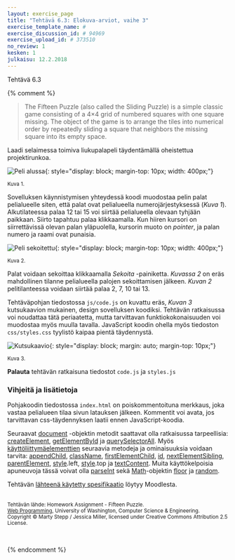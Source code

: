 ```yaml
---
layout: exercise_page
title: "Tehtävä 6.3: Elokuva-arviot, vaihe 3"
exercise_template_name: #
exercise_discussion_id: # 94969
exercise_upload_id: # 373510
no_review: 1
kesken: 1
julkaisu: 12.2.2018
---
```


Tehtävä 6.3


{% comment %}

> The Fifteen Puzzle (also called the Sliding Puzzle) is a simple classic game consisting of a 4×4 grid of numbered squares with one square missing. The object of the game is to arrange the tiles into numerical order by repeatedly sliding a square that neighbors the missing square into its empty space.

Laadi selaimessa toimiva liukupalapeli täydentämällä oheistettua projektirunkoa.

![Peli alussa](../img/peli_alussa.png "Peli alussa"){: style="display: block;  margin-top: 10px; width: 400px;"}

<small>Kuva 1.</small>

Sovelluksen käynnistymisen yhteydessä koodi muodostaa pelin palat pelialueelle siten, että palat ovat pelialueella numerojärjestyksessä (*Kuva 1*). Alkutilateessa palaa 12 tai 15 voi siirtää pelialueella olevaan tyhjään paikkaan. Siirto tapahtuu palaa klikkaamalla. Kun hiiren kursori on siirrettävissä olevan palan yläpuolella, kursorin muoto on *pointer*, ja palan numero ja raami ovat punaisia.

![Peli sekoitettu](../img/peli_sekoitettu.png "Peli sekoitettu"){: style="display: block;  margin-top: 10px; width: 400px;"}

<small>Kuva 2.</small>

Palat voidaan sekoittaa klikkaamalla *Sekoita* -painiketta. *Kuvassa 2* on eräs mahdollinen tilanne pelialueella palojen sekoittamisen jälkeen. *Kuvan 2* pelitilanteessa voidaan siirtää palaa 2, 7, 10 tai 13.

Tehtäväpohjan tiedostossa `js/code.js` on kuvattu eräs, *Kuvan 3* kutsukaavion mukainen, design sovelluksen koodiksi. Tehtävän ratkaisussa voi noudattaa tätä periaatetta, mutta tarvittavan funktiokokonaisuuden voi muodostaa myös muulla tavalla. JavaScript koodin ohella myös tiedoston `css/styles.css` tyylistö kaipaa pientä täydennystä.

![Kutsukaavio](../img/kutsukaavio.png "Kutsukaavio"){: style="display: block; margin: auto; margin-top: 10px;"}

<small>Kuva 3.</small>

**Palauta** tehtävän ratkaisuna tiedostot `code.js` ja `styles.js`

### Vihjeitä ja lisätietoja

Pohjakoodin tiedostossa `index.html` on poiskommentoituna merkkaus, joka vastaa pelialueen tilaa sivun latauksen jälkeen. Kommentit voi avata, jos tarvittavan css-täydennyksen laatii ennen JavaScript-koodia.

Seuraavat [document][document] -objektin metodit saattavat olla ratkaisussa tarpeellisia: [createElement][createElement], [getElementById][getElementById] ja [querySelectorAll][querySelectorAll].
Myös [käyttöliittymäelementtien][Element] seuraavia metodeja ja ominaisuuksia voidaan tarvita: [appendChild][appendChild], [className][className], [firstElementChild][firstElementChild], [id][id], [nextElementSibling][nextElementSibling], [parentElement][parentElement], [style][style].left, [style][style].top ja [textContent][textContent].
Muita käyttökelpoisia apuneuvoja tässä voivat olla [parseInt][parseInt] sekä [Math][Math]-objektin [floor][floor] ja [random][random].

[document]: https://www.w3schools.com/jsref/dom_obj_document.asp
[createElement]: https://www.w3schools.com/jsref/met_document_createelement.asp
[getElementById]: https://www.w3schools.com/jsref/met_document_getelementbyid.asp
[querySelectorAll]: https://www.w3schools.com/jsref/met_document_queryselectorall.asp

[Element]: https://www.w3schools.com/jsref/dom_obj_all.asp
[appendChild]: https://www.w3schools.com/jsref/met_node_appendchild.asp
[className]: https://www.w3schools.com/jsref/prop_html_classname.asp
[firstElementChild]: https://www.w3schools.com/jsref/prop_element_firstelementchild.asp
[id]: https://www.w3schools.com/jsref/prop_html_id.asp
[nextElementSibling]: https://www.w3schools.com/jsref/prop_element_nextelementsibling.asp
[parentElement]: https://www.w3schools.com/jsref/prop_node_parentelement.asp
[style]: https://www.w3schools.com/jsref/prop_html_style.asp
[textContent]: https://www.w3schools.com/jsref/prop_node_textcontent.asp

[Math]: https://www.w3schools.com/jsref/jsref_obj_math.asp
[floor]: https://www.w3schools.com/jsref/jsref_floor.asp
[random]: https://www.w3schools.com/jsref/jsref_random.asp

[parseInt]: https://www.w3schools.com/jsref/jsref_parseint.asp


Tehtävän [lähteenä käytetty spesifikaatio][speksi] löytyy Moodlesta.

[speksi]: https://moodle2.tut.fi/mod/resource/view.php?id=319595


<br/><small>
Tehtävän lähde: Homework Assignment - Fifteen Puzzle.<br/>
[Web Programming][cse154], University of Washington, Computer Science & Engineering.<br/>
Copyright © Marty Stepp / Jessica Miller, licensed under Creative Commons Attribution 2.5 License.
</small>

<br/>

[cse154]:https://courses.cs.washington.edu/courses/cse154/

{% endcomment %}
